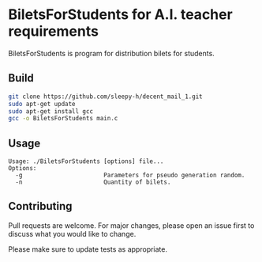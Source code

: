 # BiletsForStudents for A.I. teacher requirements

BiletsForStudents is program for distribution bilets for students.

## Build
```bash
git clone https://github.com/sleepy-h/decent_mail_1.git
sudo apt-get update
sudo apt-get install gcc
gcc -o BiletsForStudents main.c 
```

## Usage

```help
Usage: ./BiletsForStudents [options] file...
Options:
  -g                       Parameters for pseudo generation random.
  -n                       Quantity of bilets.
```

## Contributing
Pull requests are welcome. For major changes, please open an issue first to discuss what you would like to change.

Please make sure to update tests as appropriate.
